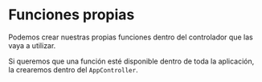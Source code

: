 # Funciones propias

Podemos crear nuestras propias funciones dentro del controlador que las vaya a utilizar.

Si queremos que una función esté disponible dentro de toda la aplicación, la crearemos dentro del `AppController`.